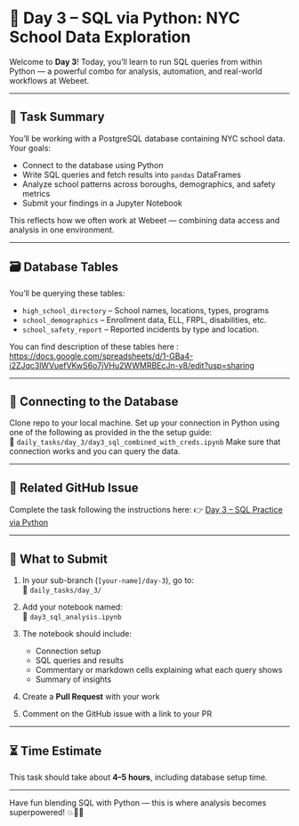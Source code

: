 # 🧠 Day 3 – SQL via Python: NYC School Data Exploration

Welcome to **Day 3**! Today, you’ll learn to run SQL queries from within Python — a powerful combo for analysis, automation, and real-world workflows at Webeet.

---

## 🎯 Task Summary

You’ll be working with a PostgreSQL database containing NYC school data. Your goals:

- Connect to the database using Python
- Write SQL queries and fetch results into `pandas` DataFrames
- Analyze school patterns across boroughs, demographics, and safety metrics
- Submit your findings in a Jupyter Notebook

This reflects how we often work at Webeet — combining data access and analysis in one environment.

---

## 🗃️ Database Tables

You’ll be querying these tables:

- `high_school_directory` – School names, locations, types, programs
- `school_demographics` – Enrollment data, ELL, FRPL, disabilities, etc.
- `school_safety_report` – Reported incidents by type and location.
  
You can find description of these tables here : https://docs.google.com/spreadsheets/d/1-GBa4-i2ZJqc3lWVuefVKwS6o7jVHu2WWMRBEcJn-y8/edit?usp=sharing

---

## 🔌 Connecting to the Database
Clone repo to your local machine. 
Set up your connection in Python using one of the following as provided in the the setup guide:  
📁 `daily_tasks/day_3/day3_sql_combined_with_creds.ipynb`
Make sure that connection works and you can query the data. 

---
## 🔗 Related GitHub Issue

Complete the task following the instructions here: 
👉 [Day 3 – SQL Practice via Python](https://github.com/webeet-io/_onboarding_data/issues/5)


---

## 📁 What to Submit

1. In your sub-branch (`[your-name]/day-3`), go to:  
   📁 `daily_tasks/day_3/`

2. Add your notebook named:  
   📄 `day3_sql_analysis.ipynb`

3. The notebook should include:
   - Connection setup 
   - SQL queries and results
   - Commentary or markdown cells explaining what each query shows
   - Summary of insights

4. Create a **Pull Request** with your work  
5. Comment on the GitHub issue with a link to your PR

---



## ⏳ Time Estimate

This task should take about **4–5 hours**, including database setup time.

---

Have fun blending SQL with Python — this is where analysis becomes superpowered! 💥🐍🔗
